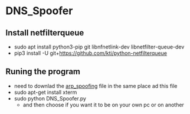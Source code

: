 # DNS_Spoofer

## Install netfilterqueue
* sudo apt install python3-pip git libnfnetlink-dev libnetfilter-queue-dev
* pip3 install -U git+https://github.com/kti/python-netfilterqueue

## Runing the program
* need to downlad the [arp_spoofing](https://github.com/YuvalAsidon/ARP_Spoofing) file in the same place ad this file
* sudo apt-get install xterm
* sudo python DNS_Spoofer.py
  * and then choose if you want it to be on your own pc or on another
